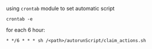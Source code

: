 
using `crontab` module to set automatic script
```
crontab -e
```

for each 6 hour:
```
* */6 * * * sh /<path>/autorunScript/claim_actions.sh
```
